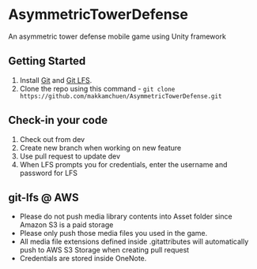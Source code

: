 # AsymmetricTowerDefense
An asymmetric tower defense mobile game using Unity framework

## Getting Started

1. Install [Git](https://git-scm.com/book/en/v2/Getting-Started-Installing-Git) and [Git LFS](https://git-lfs.github.com/).
2. Clone the repo using this command - `git clone https://github.com/makkamchuen/AsymmetricTowerDefense.git`

## Check-in your code

1. Check out from dev
2. Create new branch when working on new feature 
3. Use pull request to update dev
4. When LFS prompts you for credentials, enter the username and password for LFS

## git-lfs @ AWS

* Please do not push media library contents into Asset folder since Amazon S3 is a paid storage
* Please only push those media files you used in the game.
* All media file extensions defined inside .gitattributes will automatically push to AWS S3 Storage when creating pull request
* Credentials are stored inside OneNote.
